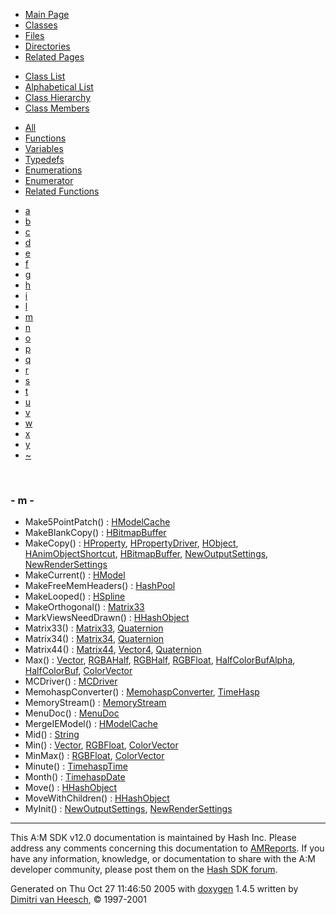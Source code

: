 <div class="tabs">

- [Main Page](index.md)
- <span id="current">[Classes](annotated.md)</span>
- [Files](files.md)
- [Directories](dirs.md)
- [Related Pages](pages.md)

</div>

<div class="tabs">

- [Class List](annotated.md)
- [Alphabetical List](classes.md)
- [Class Hierarchy](hierarchy.md)
- <span id="current">[Class Members](functions.md)</span>

</div>

<div class="tabs">

- [All](functions.md)
- <span id="current">[Functions](functions_func.md)</span>
- [Variables](functions_vars.md)
- [Typedefs](functions_type.md)
- [Enumerations](functions_enum.md)
- [Enumerator](functions_eval.md)
- [Related Functions](functions_rela.md)

</div>

<div class="tabs">

- [a](functions_func.md#index_a)
- [b](functions_func_0x62.md#index_b)
- [c](functions_func_0x63.md#index_c)
- [d](functions_func_0x64.md#index_d)
- [e](functions_func_0x65.md#index_e)
- [f](functions_func_0x66.md#index_f)
- [g](functions_func_0x67.md#index_g)
- [h](functions_func_0x68.md#index_h)
- [i](functions_func_0x69.md#index_i)
- [l](functions_func_0x6c.md#index_l)
- <span id="current">[m](functions_func_0x6d.md#index_m)</span>
- [n](functions_func_0x6e.md#index_n)
- [o](functions_func_0x6f.md#index_o)
- [p](functions_func_0x70.md#index_p)
- [q](functions_func_0x71.md#index_q)
- [r](functions_func_0x72.md#index_r)
- [s](functions_func_0x73.md#index_s)
- [t](functions_func_0x74.md#index_t)
- [u](functions_func_0x75.md#index_u)
- [v](functions_func_0x76.md#index_v)
- [w](functions_func_0x77.md#index_w)
- [x](functions_func_0x78.md#index_x)
- [y](functions_func_0x79.md#index_y)
- [~](functions_func_0x7e.md#index_~)

</div>

 

### <span id="index_m" class="anchor">- m -</span>

- Make5PointPatch() : <a href="classHModelCache.md#eacc9e81ded8f76fa862155959dc467b" class="el">HModelCache</a>
- MakeBlankCopy() : <a href="classHBitmapBuffer.md#2e68e2dd9fee6346776207c1e49484bc" class="el">HBitmapBuffer</a>
- MakeCopy() : <a href="classHProperty.md#f05155d66a18c82acfa7d871654a2cb2" class="el">HProperty</a>, <a href="classHPropertyDriver.md#f05155d66a18c82acfa7d871654a2cb2" class="el">HPropertyDriver</a>, <a href="classHObject.md#6665b8570e1d186b28465261dc966038" class="el">HObject</a>, <a href="classHAnimObjectShortcut.md#f05155d66a18c82acfa7d871654a2cb2" class="el">HAnimObjectShortcut</a>, <a href="classHBitmapBuffer.md#f05155d66a18c82acfa7d871654a2cb2" class="el">HBitmapBuffer</a>, <a href="classNewOutputSettings.md#f05155d66a18c82acfa7d871654a2cb2" class="el">NewOutputSettings</a>, <a href="classNewRenderSettings.md#f05155d66a18c82acfa7d871654a2cb2" class="el">NewRenderSettings</a>
- MakeCurrent() : <a href="classHModel.md#9339a2ea9331bdcec5f2cdcb40f265c4" class="el">HModel</a>
- MakeFreeMemHeaders() : <a href="classHashPool.md#cda9c638d7024fc5fc98cf803dff727c" class="el">HashPool</a>
- MakeLooped() : <a href="classHSpline.md#0b59a0b77ff12ca23290e23fc9726e08" class="el">HSpline</a>
- MakeOrthogonal() : <a href="classMatrix33.md#9f72d8178e7d0c85c91e4fbbd67b47ce" class="el">Matrix33</a>
- MarkViewsNeedDrawn() : <a href="classHHashObject.md#51734f01ad2f7170df53482a2c27fbce" class="el">HHashObject</a>
- Matrix33() : <a href="classMatrix33.md#5343ef2e0dbe7ff10c34d849f51fb0b4" class="el">Matrix33</a>, <a href="classQuaternion.md#4a740bb08998a49b610abba3d04233d2" class="el">Quaternion</a>
- Matrix34() : <a href="classMatrix34.md#2270c00abe385727a594aa8d4bc89d36" class="el">Matrix34</a>, <a href="classQuaternion.md#9f1bf4702d3e33937d0fed795b7e5d9a" class="el">Quaternion</a>
- Matrix44() : <a href="classMatrix44.md#5a7a06e1b6b006b76edc6ca2cda75090" class="el">Matrix44</a>, <a href="classVector4.md#ba174bc08cddbfcdaed70c4053722b2f" class="el">Vector4</a>, <a href="classQuaternion.md#ba174bc08cddbfcdaed70c4053722b2f" class="el">Quaternion</a>
- Max() : <a href="classVector.md#3f8f93af3f366d214c4c1c5b3b801683" class="el">Vector</a>, <a href="classRGBAHalf.md#3f8f93af3f366d214c4c1c5b3b801683" class="el">RGBAHalf</a>, <a href="classRGBHalf.md#3f8f93af3f366d214c4c1c5b3b801683" class="el">RGBHalf</a>, <a href="classRGBFloat.md#3f8f93af3f366d214c4c1c5b3b801683" class="el">RGBFloat</a>, <a href="classHalfColorBufAlpha.md#3f8f93af3f366d214c4c1c5b3b801683" class="el">HalfColorBufAlpha</a>, <a href="classHalfColorBuf.md#3f8f93af3f366d214c4c1c5b3b801683" class="el">HalfColorBuf</a>, <a href="classColorVector.md#3f8f93af3f366d214c4c1c5b3b801683" class="el">ColorVector</a>
- MCDriver() : <a href="classMCDriver.md#97cf3df5cd4753338efe4b6f02b3c585" class="el">MCDriver</a>
- MemohaspConverter() : <a href="classMemohaspConverter.md#eb9b4f06e929d66209faef3769e79d05" class="el">MemohaspConverter</a>, <a href="classTimeHasp.md#43ac1760a7417ff9c685f44987518f9d" class="el">TimeHasp</a>
- MemoryStream() : <a href="classMemoryStream.md#99afda8b3ee6e36d7fca6936839f6566" class="el">MemoryStream</a>
- MenuDoc() : <a href="classMenuDoc.md#992031811343d8803051645af15af29c" class="el">MenuDoc</a>
- MergeIEModel() : <a href="classHModelCache.md#f3c5dcbce604324f929a33f1ea9aa45a" class="el">HModelCache</a>
- Mid() : <a href="classString.md#61f87ed1400ef0af0672f717ed237b20" class="el">String</a>
- Min() : <a href="classVector.md#4c91079c4bd81f3a8b7b966d208b7a49" class="el">Vector</a>, <a href="classRGBFloat.md#4c91079c4bd81f3a8b7b966d208b7a49" class="el">RGBFloat</a>, <a href="classColorVector.md#4c91079c4bd81f3a8b7b966d208b7a49" class="el">ColorVector</a>
- MinMax() : <a href="classRGBFloat.md#9faf776a06b5c8adf654c8866c6f6476" class="el">RGBFloat</a>, <a href="classColorVector.md#9faf776a06b5c8adf654c8866c6f6476" class="el">ColorVector</a>
- Minute() : <a href="classTimehaspTime.md#4226fb142287e8176ded46c46e03d166" class="el">TimehaspTime</a>
- Month() : <a href="classTimehaspDate.md#967d459ed59914ebfeb9974ed8af2fba" class="el">TimehaspDate</a>
- Move() : <a href="classHHashObject.md#a3ac19480844c50f1325365d248712da" class="el">HHashObject</a>
- MoveWithChildren() : <a href="classHHashObject.md#38b5d23f7de2c1a7071ae9c13d6008c5" class="el">HHashObject</a>
- MyInit() : <a href="classNewOutputSettings.md#9d74f924ab10c32462e7f82ed5bd060f" class="el">NewOutputSettings</a>, <a href="classNewRenderSettings.md#9d74f924ab10c32462e7f82ed5bd060f" class="el">NewRenderSettings</a>

------------------------------------------------------------------------

<span class="small">This A:M SDK v12.0 documentation is maintained by Hash Inc. Please address any comments concerning this documentation to [AMReports](http://www.hash.com/reports). If you have any information, knowledge, or documentation to share with the A:M developer community, please post them on the [Hash SDK forum](http://www.hash.com/forums/index.php?showforum=11).</span>

Generated on Thu Oct 27 11:46:50 2005 with [<span class="image placeholder" original-image-src="doxygen.png" original-image-title="" height="45" width="100" align="middle" border="0">doxygen</span>](http://www.doxygen.org/index.html) 1.4.5 written by [Dimitri van Heesch](mailto:dimitri@stack.nl), © 1997-2001
